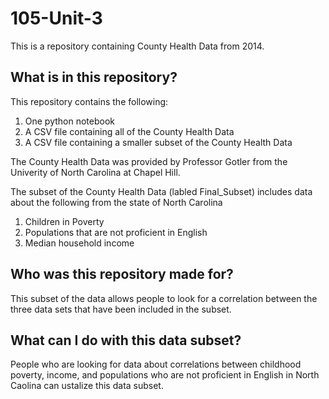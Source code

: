 # 105-Unit-3
This is a repository containing County Health Data from 2014. 

 ## What is in this repository?
This repository contains the following:
 
1. One python notebook
2. A CSV file containing all of the County Health Data
3. A CSV file containing a smaller subset of the County Health Data


The County Health Data was provided by Professor Gotler from the Univerity of North Carolina at Chapel Hill. 

The subset of the County Health Data (labled Final_Subset) includes data about the following from the state of North Carolina 
1. Children in Poverty
2. Populations that are not proficient in English
3. Median household income

## Who was this repository made for?
This subset of the data allows people to look for a correlation between the three data sets that have been included in the subset.


## What can I do with this data subset?
People who are looking for data about correlations between childhood poverty, income, and populations who are not proficient in English in North Caolina can ustalize this data subset. 

